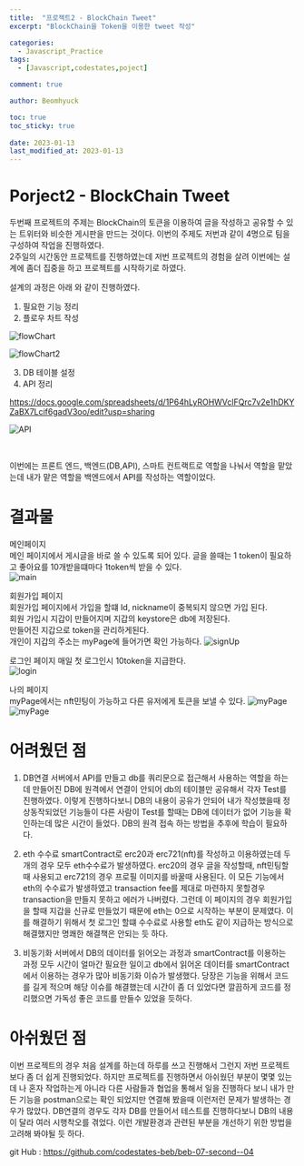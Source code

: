 ```yaml
---
title:  "프로젝트2 - BlockChain Tweet"
excerpt: "BlockChain을 Token을 이용한 tweet 작성"

categories:
  - Javascript_Practice
tags:
  - [Javascript,codestates,poject]

comment: true

author: Beomhyuck

toc: true
toc_sticky: true
 
date: 2023-01-13
last_modified_at: 2023-01-13
---
```


Porject2 - BlockChain Tweet
===

두번째 프로젝트의 주제는 BlockChain의 토큰을 이용하여 글을 작성하고 공유할 수 있는 트위터와 비슷한 게시판을 만드는 것이다.
이번의 주제도 저번과 같이 4명으로 팀을 구성하여 작업을 진행하였다.  
2주일의 시간동안 프로젝트를 진행하였는데 저번 프로젝트의 경험을 살려 이번에는 설계에 좀더 집중을 하고 프로젝트를 시작하기로 하였다.


설계의 과정은 아래 와 같이 진행하였다.   
1. 필요한 기능 정리
2. 플로우 차트 작성

![flowChart](/img/Blog/2023-01-13-Project2/flowChart1.PNG)

![flowChart2](/img/Blog/2023-01-13-Project2/flowChart2.PNG)

3. DB 테이블 설정
4. API 정리

https://docs.google.com/spreadsheets/d/1P64hLyROHWVclFQrc7v2e1hDKYZaBX7Lcif6gadV3oo/edit?usp=sharing

![API](/img/Blog/2023-01-13-Project2/API.png)



<br>

이번에는 프론트 엔드, 백엔드(DB,API), 스마트 컨트랙트로 역할을 나눠서 역할을 맡았는데 내가 맡은 역할을 백엔드에서 API를 작성하는 역할이었다.

결과물
===
메인페이지   
메인 페이지에서 게시글을 바로 쓸 수 있도록 되어 있다.
글을 쓸때는 1 token이 필요하고 좋아요를 10개받을떄마다 1token씩 받을 수 있다.   
![main](/img/Blog/2023-01-13-Project2/mainPage.PNG)

회원가입 페이지   
회원가입 페이지에서 가입을 할떄 Id, nickname이 중복되지 않으면 가입 된다.   
회원 가입시 지갑이 만들어지며 지갑의 keystore은 db에 저장된다.   
만들어진 지갑으로 token을 관리하게된다.   
개인이 지갑의 주소는 myPage에 들어가면 확인 가능하다.
![signUp](/img/Blog/2023-01-13-Project2/signUp.PNG)


로그인 페이지
매일 첫 로그인시 10token을 지급한다.   
![login](/img/Blog/2023-01-13-Project2/loginPage.PNG)

나의 페이지   
myPage에서는 nft민팅이 가능하고 다른 유저에게 토큰을 보낼 수 있다.
![myPage](/img/Blog/2023-01-13-Project2/myPage1.PNG)
![myPage](/img/Blog/2023-01-13-Project2/myPage2.PNG)

어려웠던 점
===
1. DB연결
 서버에서 API를 만들고 db를 쿼리문으로 접근해서 사용하는 역할을 하는데 만들어진 DB에 원격에서 연결이 안되어 db의 테이블만 공유해서 각자 Test를 진행하였다.
 이렇게 진행하다보니 DB의 내용이 공유가 안되어 내가 작성했을때 정상동작되었던 기능들이 다른 사람이 Test를 할때는 DB에 데이터가 없어 기능을 확인하는데 많은 시간이 들었다.
 DB의 원격 접속 하는 방법을 추후에 학습이 필요하다.

2. eth 수수료
 smartContract로 erc20과 erc721(nft)를 작성하고 이용하였는데 두개의 경우 모두 eth수수료가 발생하였다. erc20의 경우 글을 작성할때, nft민팅할때 사용되고 erc721의 경우 프로필 이미지를 바꿀때 사용된다.
 이 모든 기능에서 eth의 수수료가 발생하였고 transaction fee를 제대로 마련하지 못할경우 transaction을 만들지 못하고 에러가 나버렸다. 그런데 이 페이지의 경우 회원가입을 할때 지갑을 신규로 만들었기 때문에 eth는 0으로 시작하는 부분이 문제였다.
 이를 해결하기 위해서 첫 로그인 할떄 수수료로 사용할 eth도 같이 지급하는 방식으로 해결했지만 명쾌한 해결책은 안되는 듯 하다.

3. 비동기화
 서버에서 DB의 데이터를 읽어오는 과정과 smartContract를 이용하는 과정 모두 시간이 얼마간 필요한 일이고 db에서 읽어온 데이터를 smartContract에서 이용하는 경우가 많아 비동기화 이슈가 발생했다. 당장은 기능을 위해서 코드를 길게 적으며 해당 이슈를 해결했는데 시간이 좀 더 있었다면 깔끔하게 코드를 정리했으면 가독성 좋은 코드를 만들수 있었을 듯하다.

아쉬웠던 점
===
이번 프로젝트의 경우 처음 설계를 하는데 하루를 쓰고 진행해서 그런지 저번 프로젝트 보다 좀 더 쉽게 진행되었다. 하지만 프로젝트를 진행하면서 아쉬웠던 부분이 몇몇 있는데 나 혼자 작업하는게 아니라 다른 사람들과 협업을 통해서 일을 진행하다 보니 내가 만든 기능을 postman으로는 확인 되었지만 연결해 봤을때 이런저런 문제가 발생하는 경우가 많았다. DB연결의 경우도 각자 DB를 만들어서 테스트를 진행하다보니 DB의 내용이 달라 여러 시행착오를 겪었다. 이런 개발환경과 관련된 부분을 개선하기 위한 방법을 고려해 봐야될 듯 하다.

git Hub : https://github.com/codestates-beb/beb-07-second--04